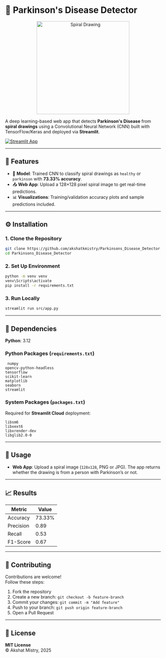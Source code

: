 # 🧠 Parkinson's Disease Detector

<div align="center">
  <img src="![image](https://github.com/user-attachments/assets/3e59f8a7-1105-448c-b2f2-0e721f839925)" width="300" alt="Spiral Drawing">
</div>

A deep learning-based web app that detects **Parkinson's Disease** from **spiral drawings** using a Convolutional Neural Network (CNN) built with TensorFlow/Keras and deployed via **Streamlit**.

[![Streamlit App](https://static.streamlit.io/badges/streamlit_badge_black_white.svg)](https://parkinsons-disease-detector.streamlit.app)  

---

## 🚀 Features

- 🧪 **Model**: Trained CNN to classify spiral drawings as `healthy` or `parkinson` with **73.33% accuracy**.
- 📤 **Web App**: Upload a 128×128 pixel spiral image to get real-time predictions.
- 📊 **Visualizations**: Training/validation accuracy plots and sample predictions included.

---

## ⚙️ Installation

### 1. Clone the Repository

```bash
git clone https://github.com/akshatkmistry/Parkinsons_Disease_Detector.git
cd Parkinsons_Disease_Detector
```

### 2. Set Up Environment

```bash
python -m venv venv
venv\Scripts\activate
pip install -r requirements.txt
```

### 3. Run Locally

```bash
streamlit run src/app.py
```

---

## 🧾 Dependencies

**Python**: 3.12

### Python Packages (`requirements.txt`)
```plaintext
 numpy
opencv-python-headless
tensorflow
scikit-learn
matplotlib
seaborn
streamlit
```

### System Packages (`packages.txt`)
Required for **Streamlit Cloud** deployment:

```plaintext
libsm6  
libxext6  
libxrender-dev  
libglib2.0-0  
```

---

## 🧠 Usage

- **Web App**: Upload a spiral image (`128x128`, PNG or JPG). The app returns whether the drawing is from a person with Parkinson’s or not.

---

## 📈 Results

| Metric     | Value   |
|------------|---------|
| Accuracy   | 73.33%  |
| Precision  | 0.89    |
| Recall     | 0.53    |
| F1-Score   | 0.67    |

---

## 🤝 Contributing

Contributions are welcome!  
Follow these steps:

1. Fork the repository  
2. Create a new branch: `git checkout -b feature-branch`  
3. Commit your changes: `git commit -m "Add feature"`  
4. Push to your branch: `git push origin feature-branch`  
5. Open a Pull Request

---

## 📄 License

**MIT License**  
© Akshat Mistry, 2025

